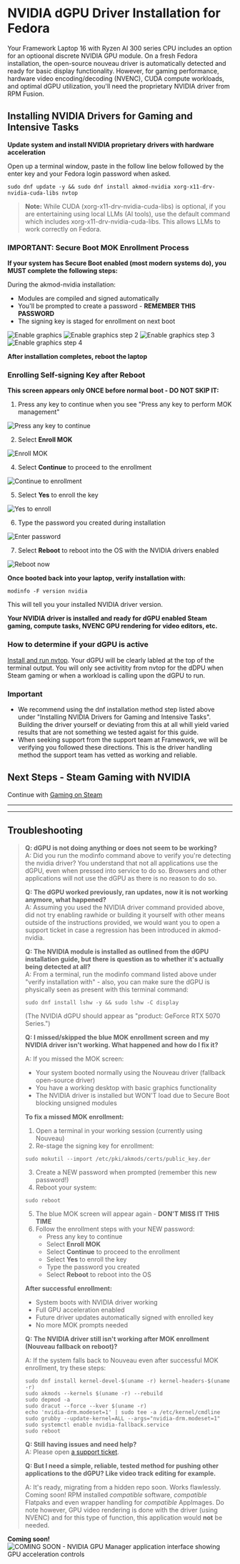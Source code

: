# NVIDIA dGPU Driver Installation for Fedora

Your Framework Laptop 16 with Ryzen AI 300 series CPU includes an option for an optioonal discrete NVIDIA GPU module. On a fresh Fedora installation, the open-source nouveau driver is automatically detected and ready for basic display functionality. However, for gaming performance, hardware video encoding/decoding (NVENC), CUDA compute workloads, and optimal dGPU utilization, you'll need the proprietary NVIDIA driver from RPM Fusion.

## Installing NVIDIA Drivers for Gaming and Intensive Tasks

**Update system and install NVIDIA proprietary drivers with hardware acceleration**

Open up a terminal window, paste in the follow line below followed by the enter key and your Fedora login password when asked.

```
sudo dnf update -y && sudo dnf install akmod-nvidia xorg-x11-drv-nvidia-cuda-libs nvtop
```

>**Note:** While CUDA (xorg-x11-drv-nvidia-cuda-libs) is optional, if you are entertaining using local LLMs (AI tools), use the default command which includes xorg-x11-drv-nvidia-cuda-libs. This allows LLMs to work correctly on Fedora.

### IMPORTANT: Secure Boot MOK Enrollment Process

**If your system has Secure Boot enabled (most modern systems do), you MUST complete the following steps:**

During the akmod-nvidia installation:
- Modules are compiled and signed automatically
- You'll be prompted to create a password - **REMEMBER THIS PASSWORD**
- The signing key is staged for enrollment on next boot

![Enable graphics](https://raw.githubusercontent.com/FrameworkComputer/linux-docs/refs/heads/main/framework16/AI-300/images/enable-graphics.png)
![Enable graphics step 2](https://raw.githubusercontent.com/FrameworkComputer/linux-docs/refs/heads/main/framework16/AI-300/images/enable-graphics2.png)
![Enable graphics step 3](https://raw.githubusercontent.com/FrameworkComputer/linux-docs/refs/heads/main/framework16/AI-300/images/enable-graphics3.png)
![Enable graphics step 4](https://raw.githubusercontent.com/FrameworkComputer/linux-docs/refs/heads/main/framework16/AI-300/images/enable-graphics4.png)


**After installation completes, reboot the laptop**

### Enrolling Self-signing Key after Reboot

**This screen appears only ONCE before normal boot - DO NOT SKIP IT:**

1. Press any key to continue when you see "Press any key to perform MOK management"

![Press any key to continue](https://raw.githubusercontent.com/FrameworkComputer/linux-docs/refs/heads/main/framework16/AI-300/images/any-key.png)


2. Select **Enroll MOK**
   
![Enroll MOK](https://raw.githubusercontent.com/FrameworkComputer/linux-docs/refs/heads/main/framework16/AI-300/images/enroll.png)


4. Select **Continue** to proceed to the enrollment

![Continue to enrollment](https://raw.githubusercontent.com/FrameworkComputer/linux-docs/refs/heads/main/framework16/AI-300/images/continue.png)


5. Select **Yes** to enroll the key

![Yes to enroll](https://raw.githubusercontent.com/FrameworkComputer/linux-docs/refs/heads/main/framework16/AI-300/images/yes-enroll.png)


6. Type the password you created during installation

![Enter password](https://raw.githubusercontent.com/FrameworkComputer/linux-docs/refs/heads/main/framework16/AI-300/images/password-enter.png)


7. Select **Reboot** to reboot into the OS with the NVIDIA drivers enabled

![Reboot now](https://raw.githubusercontent.com/FrameworkComputer/linux-docs/refs/heads/main/framework16/AI-300/images/reboot-now.png)


**Once booted back into your laptop, verify installation with:**

```
modinfo -F version nvidia
```

This will tell you your installed NVIDIA driver version.

**Your NVIDIA driver is installed and ready for dGPU enabled Steam gaming, compute tasks, NVENC GPU rendering for video editors, etc.**

### How to determine if your dGPU is active

[Install and run nvtop](https://github.com/FrameworkComputer/linux-docs/blob/main/framework16/AI-300/graphics-usage-detection.md#discrete-graphics-usage-detection). Your dGPU will be clearly labled at the top of the terminal output. You will only see activitity from nvtop for the dDPU when Steam gaming or when a workload is calling upon the dGPU to run.

### Important
- We recommend using the dnf installation method step listed above under "Installing NVIDIA Drivers for Gaming and Intensive Tasks". Building the driver yourself or deviating from this at all whill yield varied results that are not something we tested agaist for this guide.
- When seeking support from the support team at Framework, we will be verifying you followed these directions. This is the driver handling method the support team has vetted as working and reliable.

## Next Steps - Steam Gaming with NVIDIA

Continue with [Gaming on Steam](https://github.com/FrameworkComputer/linux-docs/blob/main/framework16/AI-300/Gaming-on-Steam-dGPU-Fedora.md#gaming-on-steam)

-----------------
-----------------

## Troubleshooting

> **Q: dGPU is not doing anything or does not seem to be working?**  
> A: Did you run the modinfo command above to verify you're detecting the nvidia driver? You understand that not all applications use the dGPU, even when pressed into service to do so. Browsers and other applications will not use the dGPU as there is no reason to do so.
>
> **Q: The dGPU worked previously, ran updates, now it is not working anymore, what happened?**  
> A: Assuming you used the NVIDIA driver command provided above, did not try enabling rawhide or building it yourself with other means outside of the instructions provided, we would want you to open a support ticket in case a regression has been introduced in akmod-nvidia.
>
> **Q: The NVIDIA module is installed as outlined from the dGPU installation guide, but there is question as to whether it's actually being detected at all?**  
> A: From a terminal, run the modinfo command listed above under "verify installation with" - also, you can make sure the dGPU is physically seen as present with this terminal command:
> ```
> sudo dnf install lshw -y && sudo lshw -C display
> ```
> (The NVIDIA dGPU should appear as "product: GeForce RTX 5070 Series.")
>
> **Q: I missed/skipped the blue MOK enrollment screen and my NVIDIA driver isn't working. What happened and how do I fix it?**
>
> A: If you missed the MOK screen:
> - Your system booted normally using the Nouveau driver (fallback open-source driver)
> - You have a working desktop with basic graphics functionality
> - The NVIDIA driver is installed but WON'T load due to Secure Boot blocking unsigned modules
>
> **To fix a missed MOK enrollment:**
> 1. Open a terminal in your working session (currently using Nouveau)
> 2. Re-stage the signing key for enrollment:
> ```
> sudo mokutil --import /etc/pki/akmods/certs/public_key.der
> ```
> 3. Create a NEW password when prompted (remember this new password!)
> 4. Reboot your system:
> ```
> sudo reboot
> ```
> 5. The blue MOK screen will appear again - **DON'T MISS IT THIS TIME**
> 6. Follow the enrollment steps with your NEW password:
>    - Press any key to continue
>    - Select **Enroll MOK**
>    - Select **Continue** to proceed to the enrollment
>    - Select **Yes** to enroll the key
>    - Type the password you created
>    - Select **Reboot** to reboot into the OS
>
> **After successful enrollment:**
> - System boots with NVIDIA driver working
> - Full GPU acceleration enabled
> - Future driver updates automatically signed with enrolled key
> - No more MOK prompts needed
>
> **Q: The NVIDIA driver still isn't working after MOK enrollment (Nouveau fallback on reboot)?**
>
> A: If the system falls back to Nouveau even after successful MOK enrollment, try these steps:
> ```
> sudo dnf install kernel-devel-$(uname -r) kernel-headers-$(uname -r)
> sudo akmods --kernels $(uname -r) --rebuild
> sudo depmod -a
> sudo dracut --force --kver $(uname -r)
> echo 'nvidia-drm.modeset=1' | sudo tee -a /etc/kernel/cmdline
> sudo grubby --update-kernel=ALL --args="nvidia-drm.modeset=1"
> sudo systemctl enable nvidia-fallback.service
> sudo reboot
> ```
>
> **Q: Still having issues and need help?**  
> A: Please open [a support ticket](https://framework.kustomer.help/contact/support-request-ryon9uAuq).
>
> **Q: But I need a simple, reliable, tested method for pushing other applications to the dGPU? Like video track editing for example.**
>
> A: It's ready, migrating from a hidden repo soon. Works flawlessly. Coming soon! RPM installed _compatible_ software, _compatible_ Flatpaks and even wrapper handling for _compatible_ AppImages. Do note however, GPU video rendering is done with the driver (using NVENC) and for this type of function, this application would **not** be needed.

**Coming soon!**
![COMING SOON - NVIDIA GPU Manager application interface showing GPU acceleration controls](https://raw.githubusercontent.com/FrameworkComputer/linux-docs/refs/heads/main/framework16/AI-300/images/NVIDIA-GPU-Manager.png)
